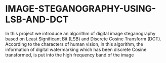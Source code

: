 # IMAGE-STEGANOGRAPHY-USING-LSB-AND-DCT
In this project we introduce an algorithm of digital image steganography  based on Least Significant Bit (LSB) and Discrete Cosine Transform (DCT). According to the characters of human vision, in this algorithm, the information of digital watermarking which has been discrete Cosine transformed, is put into the high frequency band of the image 
